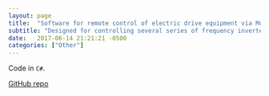 ```yaml
---
layout: page
title:  "Software for remote control of electric drive equipment via Modbus protocol"
subtitle: "Designed for controlling several series of frequency inverters"
date:   2017-06-14 21:21:21 -0500
categories: ["Other"]
---
```

Code in `C#`. 

[GitHub repo][modbus]

[modbus]:   https://github.com/alexyushkin/WF_ES_Modbus/tree/master/WindowsFormsModbus
